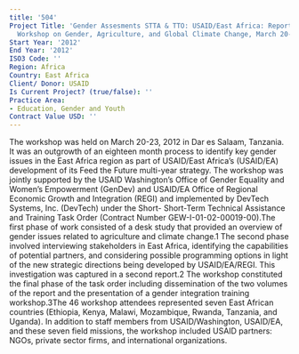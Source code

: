 ```yaml
---
title: '504'
Project Title: 'Gender Assesments STTA & TTO: USAID/East Africa: Report on the Regional
  Workshop on Gender, Agriculture, and Global Climate Change, March 20-23, 2012'
Start Year: '2012'
End Year: '2012'
ISO3 Code: ''
Region: Africa
Country: East Africa
Client/ Donor: USAID
Is Current Project? (true/false): ''
Practice Area:
- Education, Gender and Youth
Contract Value USD: ''
---
```


The workshop was held on March 20-23, 2012 in Dar es Salaam, Tanzania. It was an outgrowth of an eighteen month process to identify key gender issues in the East Africa region as part of USAID/East Africa’s (USAID/EA) development of its Feed the Future multi-year strategy. The workshop was jointly supported by the USAID Washington’s Office of Gender Equality and Women’s Empowerment (GenDev) and USAID/EA Office of Regional Economic Growth and Integration (REGI) and implemented by DevTech Systems, Inc. (DevTech) under the Short- Short-Term Technical Assistance and Training Task Order (Contract Number GEW-I-01-02-00019-00).The first phase of work consisted of a desk study that provided an overview of gender issues related to agriculture and climate change.1 The second phase involved interviewing stakeholders in East Africa, identifying the capabilities of potential partners, and considering possible programming options in light of the new strategic directions being developed by USAID/EA/REGI. This investigation was captured in a second report.2 The workshop constituted the final phase of the task order including dissemination of the two volumes of the report and the presentation of a gender integration training workshop.3The 46 workshop attendees represented seven East African countries (Ethiopia, Kenya, Malawi, Mozambique, Rwanda, Tanzania, and Uganda). In addition to staff members from USAID/Washington, USAID/EA, and these seven field missions, the workshop included USAID partners: NGOs, private sector firms, and international organizations.